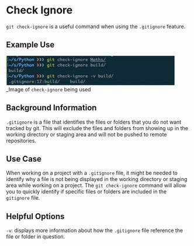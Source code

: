 # Check Ignore

`git check-ignore` is a useful command when using the `.gitignore` feature.

## Example Use

![img](example-chk-ig.png)
_Image of `check-ignore` being used

## Background Information

`.gitignore` is a file that identifies the files or folders that you do not want tracked by git. This will exclude the files and folders from showing up in the working directory or staging area and will not be pushed to remote repositories.

## Use Case

When working on a project with a `.gitignore` file, it might be needed to identify why a file is not being displayed in the working directory or staging area while working on a project. The `git check-ignore` command will allow you to quickly identify if specific files or folders are included in the `gitignore` file.

## Helpful Options

`-v`: displays more information about how the `.gitignore` file reference the file or folder in question.
